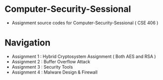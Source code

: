 # Computer-Security-Sessional
- Assignment source codes for Computer-Security-Sessional ( CSE 406 )
# Navigation
- Assignment 1 : Hybrid Cryptosystem Assignment ( Both AES and RSA )
- Assignment 2 : Buffer Overflow Attack
- Assignment 3 : Security Tools 
- Assignment 4 : Malware Design & Firewall
